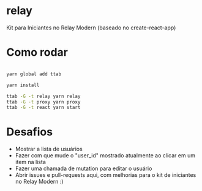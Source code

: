 # relay
Kit para Iniciantes no Relay Modern (baseado no create-react-app)


# Como rodar
```sh

yarn global add ttab

yarn install

ttab -G -t relay yarn relay
ttab -G -t proxy yarn proxy
ttab -G -t react yarn start

```

# Desafios
- Mostrar a lista de usuários
- Fazer com que mude o "user_id" mostrado atualmente ao clicar em um item na lista
- Fazer uma chamada de mutation para editar o usuário
- Abrir issues e pull-requests aqui, com melhorias para o kit de iniciantes no Relay Modern :)